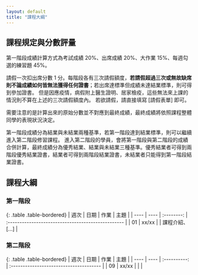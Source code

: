 ```yaml
---
layout: default
title: "課程大綱"
---
```


## 課程規定與分數評量

第一階段成績計算方式為考試成績 20%、出席成績 20%、大作業 15%、每週勾選的練習題 45%。

請假一次扣出席分數 1 分。每階段各有三次請假額度，**若請假超過三次或無故缺席則不論成績如何皆無法獲得任何證書**；若出席達標準但成績未達結業標準，則可得到參加證書。
但是因應疫情，病假附上醫生證明、居家檢疫，這些無法來上課的情況則不算在上述的三次請假額度內。
若欲請假，請直接填寫 [請假表單] 即可。

需要注意的是計算出來的原始分數並不對應到最終成績，最終成績將依照課程整體同學的表現狀況決定。

第一階段成績分為結業與未結業兩種基準，若第一階段達到結業標準，則可以繼續進入第二階段修習課程。
進入第二階段的學員，會將第一階段與第二階段的成績合併計算，最終成績分為優秀結業、結業與未結業三種基準。優秀結業者可得到兩階段優秀結業證書，結業者可得到兩階段結業證書，未結業者只能得到第一階段結業證書。

## 課程大綱

### 第一階段

{: .table .table-bordered}
| 週次 | 日期 |    作業    | 主題                                               |
| ---- | ---- | :--------: | :------------------------------------------------- |
| 01   | xx/xx |           | 課程介紹、[...] |

### 第二階段

{: .table .table-bordered}
| 週次 | 日期 |     作業     | 主題                                    |
| ---- | ---- | :----------: | :-------------------------------------- |
| 09   | xx/xx |  |  |
